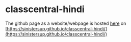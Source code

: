 # classcentral-hindi

The github page as a website/webpage is hosted [here](https://sinistersup.github.io/classcentral-hindi/) on      
      [https://sinistersup.github.io/classcentral-hindi/](https://sinistersup.github.io/classcentral-hindi/)

